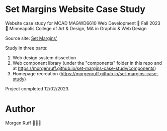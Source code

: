 # Set Margins Website Case Study
Website case study for MCAD MAGWD6610 Web Development 🛜 Fall 2023 🛜 Minneapolis College of Art & Design, MA in Graphic & Web Design

Source site: [Set Margins'](https://setmargins.press)

Study in three parts:
1. Web design system dissection
2. Web component library (under the "components" folder in this repo and at https://morgenruff.github.io/set-margins-case-study/components)
3. Homepage recreation (https://morgenruff.github.io/set-margins-case-study)

Project completed 12/02/2023.

# Author
Morgen Ruff 🧑🏻‍💻
